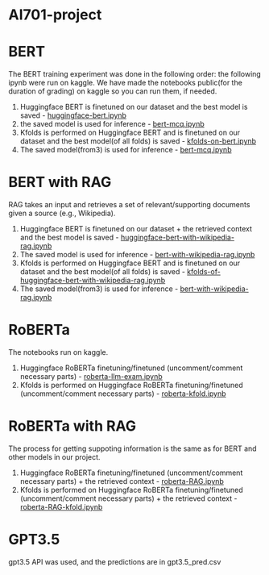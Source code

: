 # AI701-project
# BERT

The BERT training experiment was done in the following order: 
the following ipynb were run on kaggle. We have made the notebooks public(for the duration of grading) on kaggle so you can run them, if needed. 
1. Huggingface BERT is finetuned on our dataset and the best model is saved - [huggingface-bert.ipynb](https://www.kaggle.com/code/noorrabih/huggingface-bert)
2. the saved model is used for inference - [bert-mcq.ipynb](https://www.kaggle.com/code/noorrabih/bert-mcq/notebook)
3. Kfolds is performed on Huggingface BERT and is finetuned on our dataset and the best model(of all folds) is saved - [kfolds-on-bert.ipynb](https://www.kaggle.com/code/noorrabih/kfolds-on-bert)
4. The saved model(from3) is used for inference - [bert-mcq.ipynb](https://www.kaggle.com/code/noorrabih/bert-mcq/notebook)

# BERT with RAG 
RAG takes an input and retrieves a set of relevant/supporting documents given a source (e.g., Wikipedia).

1. Huggingface BERT is finetuned on our dataset + the retrieved context and the best model is saved - [huggingface-bert-with-wikipedia-rag.ipynb](https://www.kaggle.com/code/noorrabih/huggingface-bert-with-wikipedia-rag)
2. The saved model is used for inference - [bert-with-wikipedia-rag.ipynb](https://www.kaggle.com/code/noorrabih/bert-with-wikipedia-rag)
3. Kfolds is performed on Huggingface BERT and is finetuned on our dataset and the best model(of all folds) is saved - [kfolds-of-huggingface-bert-with-wikipedia-rag.ipynb](https://www.kaggle.com/code/noorrabih/kfolds-of-huggingface-bert-with-wikipedia-rag)
4. The saved model(from3) is used for inference - [bert-with-wikipedia-rag.ipynb](https://www.kaggle.com/code/noorrabih/bert-with-wikipedia-rag)

# RoBERTa
The notebooks run on kaggle. 
1. Huggingface RoBERTa finetuning/finetuned (uncomment/comment necessary parts) - [roberta-llm-exam.ipynb](https://www.kaggle.com/code/sajangirova/roberta-llm-exam)
2. Kfolds is performed on Huggingface RoBERTa finetuning/finetuned (uncomment/comment necessary parts) - [roberta-kfold.ipynb](https://www.kaggle.com/sajangirova/roberta-kfold)

# RoBERTa with RAG
The process for getting suppoting information is the same as for BERT and other models in our project.
1. Huggingface RoBERTa finetuning/finetuned (uncomment/comment necessary parts) + the retrieved context - [roberta-RAG.ipynb](https://www.kaggle.com/sajangirova/roberta-rag)
2. Kfolds is performed on Huggingface RoBERTa finetuning/finetuned (uncomment/comment necessary parts) + the retrieved context - [roberta-RAG-kfold.ipynb](https://www.kaggle.com/sajangirova/roberta-rag-kfold)

# GPT3.5

gpt3.5 API was used, and the predictions are in gpt3.5_pred.csv
